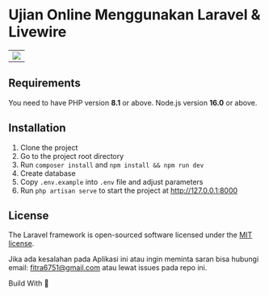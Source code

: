 # Ujian Online Menggunakan Laravel & Livewire

<table>
    <tr>
        <td>
            <a href="https://laravel.com"><img src="https://i.imgur.com/pBNT1yy.png" /></a>
        </td>
    </tr>
</table>

## Requirements

You need to have PHP version **8.1** or above. Node.js version **16.0** or above.

## Installation

1. Clone the project
2. Go to the project root directory
3. Run `composer install` and `npm install && npm run dev`
4. Create database
5. Copy `.env.example` into `.env` file and adjust parameters
6. Run `php artisan serve` to start the project at http://127.0.0.1:8000

## License

The Laravel framework is open-sourced software licensed under the [MIT license](https://opensource.org/licenses/MIT).

Jika ada kesalahan pada Aplikasi ini atau ingin meminta saran bisa hubungi email: fitra6751@gmail.com atau lewat issues pada repo ini.

Build With 💙
